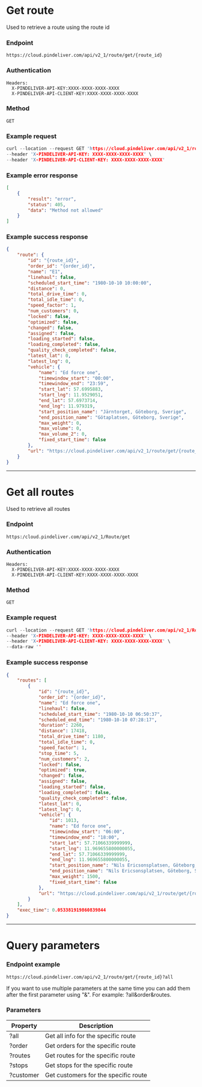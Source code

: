 # Get route

Used to retrieve a route using the route id

### Endpoint
```
https://cloud.pindeliver.com/api/v2_1/route/get/{route_id}
```

### Authentication
```
Headers:
  X-PINDELIVER-API-KEY:XXXX-XXXX-XXXX-XXXX
  X-PINDELIVER-API-CLIENT-KEY:XXXX-XXXX-XXXX-XXXX
```

### Method
```
GET
```

### Example request
```C
curl --location --request GET 'https://cloud.pindeliver.com/api/v2_1/route/get/{route_id}' \
--header 'X-PINDELIVER-API-KEY: XXXX-XXXX-XXXX-XXXX' \
--header 'X-PINDELIVER-API-CLIENT-KEY: XXXX-XXXX-XXXX-XXXX'
```

### Example error response
```JSON
[
    {
        "result": "error",
        "status": 405,
        "data": "Method not allowed"
    }
]
```

### Example success response
```JSON
{
    "route": {
        "id": "{route_id}",
        "order_id": "{order_id}",
        "name": "E1",
        "linehaul": false,
        "scheduled_start_time": "1980-10-10 10:00:00",
        "distance": 0,
        "total_drive_time": 0,
        "total_idle_time": 0,
        "speed_factor": 1,
        "num_customers": 0,
        "locked": false,
        "optimized": false,
        "changed": false,
        "assigned": false,
        "loading_started": false,
        "loading_completed": false,
        "quality_check_completed": false,
        "latest_lat": 0,
        "latest_lng": 0,
        "vehicle": {
            "name": "Ed force one",
            "timewindow_start": "00:00",
            "timewindow_end": "23:59",
            "start_lat": 57.6995883,
            "start_lng": 11.9529051,
            "end_lat": 57.6973714,
            "end_lng": 11.979319,
            "start_position_name": "Järntorget, Göteborg, Sverige",
            "end_position_name": "Götaplatsen, Göteborg, Sverige",
            "max_weight": 0,
            "max_volume": 0,
            "max_volume_2": 0,
            "fixed_start_time": false
        },
        "url": "https://cloud.pindeliver.com/api/v2_1/route/get/{route_id}"
    }
}
```

---

# Get all routes

Used to retrieve all routes

### Endpoint
```
https:/cloud.pindeliver.com/api/v2_1/Route/get
```

### Authentication
```
Headers:
  X-PINDELIVER-API-KEY:XXXX-XXXX-XXXX-XXXX
  X-PINDELIVER-API-CLIENT-KEY:XXXX-XXXX-XXXX-XXXX
```

### Method
```
GET
```

### Example request
```C
curl --location --request GET 'https://cloud.pindeliver.com/api/v2_1/Route/get' \
--header 'X-PINDELIVER-API-KEY: XXXX-XXXX-XXXX-XXXX' \
--header 'X-PINDELIVER-API-CLIENT-KEY: XXXX-XXXX-XXXX-XXXX' \
--data-raw ''
```

### Example success response
```JSON
{
    "routes": [
        {
            "id": "{route_id}",
            "order_id": "{order_id}",
            "name": "Ed force one",
            "linehaul": false,
            "scheduled_start_time": "1980-10-10 06:50:37",
            "scheduled_end_time": "1980-10-10 07:28:17",
            "duration": 2260,
            "distance": 17418,
            "total_drive_time": 1180,
            "total_idle_time": 0,
            "speed_factor": 1,
            "stop_time": 5,
            "num_customers": 2,
            "locked": false,
            "optimized": true,
            "changed": false,
            "assigned": false,
            "loading_started": false,
            "loading_completed": false,
            "quality_check_completed": false,
            "latest_lat": 0,
            "latest_lng": 0,
            "vehicle": {
                "id": 1013,
                "name": "Ed force one",
                "timewindow_start": "06:00",
                "timewindow_end": "18:00",
                "start_lat": 57.71066339999999,
                "start_lng": 11.969655800000055,
                "end_lat": 57.71066339999999,
                "end_lng": 11.969655800000055,
                "start_position_name": "Nils Ericsonsplatsen, Göteborg, Sverige",
                "end_position_name": "Nils Ericsonsplatsen, Göteborg, Sverige",
                "max_weight": 1500,
                "fixed_start_time": false
            },
            "url": "https://cloud.pindeliver.com/api/v2_1/route/get/{route_id}"
        }
    ],
    "exec_time": 0.053381919860839844
}
```

---

# Query parameters

### Endpoint example
```
https://cloud.pindeliver.com/api/v2_1/route/get/{route_id}?all
```

If you want to use multiple parameters at the same time you can add them after the first parameter using "&".
For example: ?all&order&routes.

### Parameters

|Property|Description|
|--------|-----------|
|?all|Get all info for the specific route|
|?order|Get orders for the specific route|
|?routes|Get routes for the specific route|
|?stops|Get stops for the specific route|
|?customer|Get customers for the specific route|
